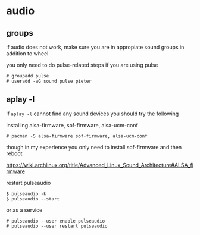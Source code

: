 # audio

## groups

if audio does not work, make sure you are in appropiate sound groups in addition to wheel

you only need to do pulse-related steps if you are using pulse

```
# groupadd pulse
# useradd -aG sound pulse pieter
```

## aplay -l

if `aplay -l` cannot find any sound devices you should try the following

installing alsa-firmware, sof-firmware, alsa-ucm-conf
```
# pacman -S alsa-firmware sof-firmware, alsa-ucm-conf
```
though in my experience you only need to install sof-firmware and then reboot

https://wiki.archlinux.org/title/Advanced_Linux_Sound_Architecture#ALSA_firmware

restart pulseaudio
```
$ pulseaudio -k
$ pulseaudio --start
```
or as a service
```
# pulseaudio --user enable pulseaudio
# pulseaudio --user restart pulseaudio
```
